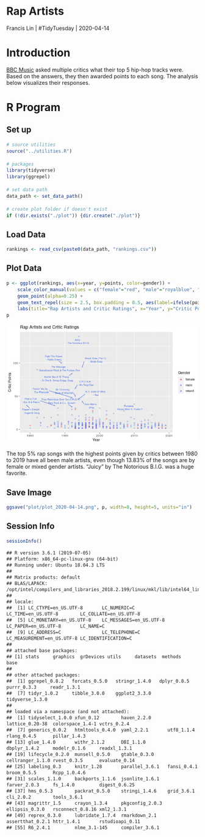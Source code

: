 Rap Artists
================
Francis Lin | \#TidyTuesday |
2020-04-14

# Introduction

[BBC
Music](http://www.bbc.com/culture/story/20191007-the-greatest-hip-hop-songs-of-all-time-who-voted)
asked multiple critics what their top 5 hip-hop tracks were. Based on
the answers, they then awarded points to each song. The analysis below
visualizes their responses.

# R Program

## Set up

``` r
# source utilities
source("../utilities.R")

# packages
library(tidyverse)
library(ggrepel)

# set data path
data_path <- set_data_path()

# create plot folder if doesn't exist
if (!dir.exists("./plot")) {dir.create("./plot")}
```

## Load Data

``` r
rankings <- read_csv(paste0(data_path, "rankings.csv"))
```

## Plot Data

``` r
p <- ggplot(rankings, aes(x=year, y=points, color=gender)) +
    scale_color_manual(values = c("female"="red", "male"="royalblue", "mixed"="purple")) +
    geom_point(alpha=0.25) + 
    geom_text_repel(size = 2.5, box.padding = 0.5, aes(label=ifelse(points>as.numeric(quantile(points,0.95)),paste(title, "\n-", artist),''))) + 
    labs(title="Rap Artists and Critic Ratings", x="Year", y="Critic Points", color="Gender")
p
```

![](README_files/figure-gfm/plot%20data-1.png)<!-- -->

The top 5% rap songs with the highest points given by critics between
1980 to 2019 have all been male artists, even though 13.83% of the songs
are by female or mixed gender artists. “Juicy” by The Notorious B.I.G.
was a huge favorite.

## Save Image

``` r
ggsave("plot/plot_2020-04-14.png", p, width=8, height=5, units="in")
```

## Session Info

``` r
sessionInfo()
```

    ## R version 3.6.1 (2019-07-05)
    ## Platform: x86_64-pc-linux-gnu (64-bit)
    ## Running under: Ubuntu 18.04.3 LTS
    ## 
    ## Matrix products: default
    ## BLAS/LAPACK: /opt/intel/compilers_and_libraries_2018.2.199/linux/mkl/lib/intel64_lin/libmkl_gf_lp64.so
    ## 
    ## locale:
    ##  [1] LC_CTYPE=en_US.UTF-8       LC_NUMERIC=C               LC_TIME=en_US.UTF-8        LC_COLLATE=en_US.UTF-8    
    ##  [5] LC_MONETARY=en_US.UTF-8    LC_MESSAGES=en_US.UTF-8    LC_PAPER=en_US.UTF-8       LC_NAME=C                 
    ##  [9] LC_ADDRESS=C               LC_TELEPHONE=C             LC_MEASUREMENT=en_US.UTF-8 LC_IDENTIFICATION=C       
    ## 
    ## attached base packages:
    ## [1] stats     graphics  grDevices utils     datasets  methods   base     
    ## 
    ## other attached packages:
    ##  [1] ggrepel_0.8.2   forcats_0.5.0   stringr_1.4.0   dplyr_0.8.5     purrr_0.3.3     readr_1.3.1    
    ##  [7] tidyr_1.0.2     tibble_3.0.0    ggplot2_3.3.0   tidyverse_1.3.0
    ## 
    ## loaded via a namespace (and not attached):
    ##  [1] tidyselect_1.0.0 xfun_0.12        haven_2.2.0      lattice_0.20-38  colorspace_1.4-1 vctrs_0.2.4     
    ##  [7] generics_0.0.2   htmltools_0.4.0  yaml_2.2.1       utf8_1.1.4       rlang_0.4.5      pillar_1.4.3    
    ## [13] glue_1.4.0       withr_2.1.2      DBI_1.1.0        dbplyr_1.4.2     modelr_0.1.6     readxl_1.3.1    
    ## [19] lifecycle_0.2.0  munsell_0.5.0    gtable_0.3.0     cellranger_1.1.0 rvest_0.3.5      evaluate_0.14   
    ## [25] labeling_0.3     knitr_1.28       parallel_3.6.1   fansi_0.4.1      broom_0.5.5      Rcpp_1.0.4.6    
    ## [31] scales_1.1.0     backports_1.1.6  jsonlite_1.6.1   farver_2.0.3     fs_1.4.0         digest_0.6.25   
    ## [37] hms_0.5.3        packrat_0.5.0    stringi_1.4.6    grid_3.6.1       cli_2.0.2        tools_3.6.1     
    ## [43] magrittr_1.5     crayon_1.3.4     pkgconfig_2.0.3  ellipsis_0.3.0   rsconnect_0.8.16 xml2_1.3.1      
    ## [49] reprex_0.3.0     lubridate_1.7.4  rmarkdown_2.1    assertthat_0.2.1 httr_1.4.1       rstudioapi_0.11 
    ## [55] R6_2.4.1         nlme_3.1-145     compiler_3.6.1
